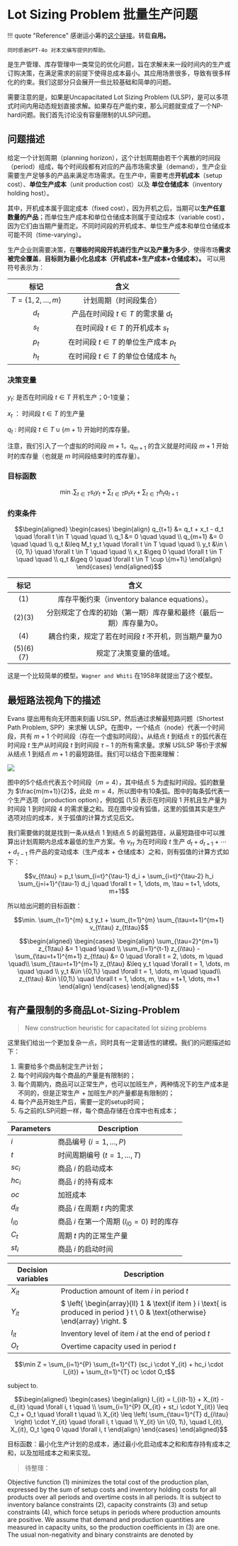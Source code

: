 # Lot Sizing Problem 批量生产问题

!!! quote "Reference"
    感谢运小筹的[这个链接](https://mp.weixin.qq.com/s/CjtvTnQHJwTaz_E4Jy4_JQ)。转载**自用。**

    同时感谢GPT-4o 对本文编写提供的帮助。

是生产管理、库存管理中一类常见的优化问题，旨在求解未来一段时间内的生产或订购决策，在满足需求的前提下使得总成本最小。其应用场景很多，导致有很多样化的约束。我们这部分只会展开一些比较基础和简单的问题。

需要注意的是，如果是Uncapacitated Lot Sizing Problem (ULSP)，是可以多项式时间内用动态规划直接求解。如果存在产能约束，那么问题就变成了一个NP-hard问题。我们首先讨论没有容量限制的ULSP问题。


## 问题描述

给定一个计划周期（planning horizon），这个计划周期由若干个离散的时间段（period）组成，每个时间段都有对应的产品市场需求量（demand），生产企业需要生产足够多的产品来满足市场需求。在生产中，需要考虑**开机成本**（setup cost）、**单位生产成本**（unit production cost）以及 **单位仓储成本**（inventory holding host）。

其中，开机成本属于固定成本（fixed cost），因为开机之后，当期可以**生产任意数量的产品**；而单位生产成本和单位仓储成本则属于变动成本（variable cost），因为它们由当期产量而定。不同时间段的开机成本、单位生产成本和单位仓储成本可能不同（time-varying）。

生产企业则需要决策，在**哪些时间段开机进行生产以及产量为多少**，使得市场**需求被完全覆盖**，**目标则为最小化总成本（开机成本+生产成本+仓储成本）。** 可以用符号表示为：

|           标记           |                  含义                   |
| :----------------------: | :-------------------------------------: |
| $T = \{1, 2, \dots, m\}$ |         计划周期（时间段集合）          |
|          $d_t$           |  产品在时间段 $t \in T$ 的需求量 $d_t$  |
|          $s_t$           |   在时间段 $t \in T$ 的开机成本 $s_t$   |
|          $p_t$           | 在时间段 $t \in T$ 的单位生产成本 $p_t$ |
|          $h_t$           | 在时间段 $t \in T$ 的单位仓储成本 $h_t$ |

### 决策变量

$y_t$: 是否在时间段 $t \in T$ 开机生产；0-1变量；

$x_t$ ： 时间段 $t \in T$ 的生产量 

$q_t$ : 时间段 $t \in T \cup \{ m + 1 \}$ 开始时的库存量。

注意，我们引入了一个虚拟的时间段 $m + 1$，$q_{m+1}$ 的含义就是时间段 $m + 1$ 开始时的库存量（也就是 $m$ 时间段结束时的库存量）。


### 目标函数

$$\min. \sum_{t \in T} s_t y_t + \sum_{t \in T} p_t x_t + \sum_{t \in T} h_t q_{t+1}$$

### 约束条件

$$\begin{aligned}
\begin{cases}
\begin{align}
q_{t+1} &= q_t + x_t - d_t \quad \forall t \in T   \quad \quad \\
q_1 &= 0  \quad \quad \\
q_{m+1} &= 0  \quad \quad \\
q_t &\leq M_t y_t \quad \forall t \in T  \quad \quad \\
y_t &\in \{0, 1\} \quad \forall t \in T  \quad \quad \\
x_t &\geq 0 \quad \forall t \in T  \quad \quad \\
q_t &\geq 0 \quad \forall t \in T \cup \{m+1\}
\end{align}
\end{cases}
\end{aligned}$$

|   标记    |                               含义                                |
| :-------: | :---------------------------------------------------------------: |
|    (1)    |           库存平衡约束（inventory balance equations）。           |
|  (2)(3)   | 分别规定了仓库的初始（第一期）库存量和最终（最后一期）库存量为0。 |
|    (4)    |       耦合约束，规定了若在时间段 $t$ 不开机，则当期产量为0        |
| (5)(6)(7) |                      规定了决策变量的值域。                       |

这是一个比较简单的模型。`Wagner and Whiti` 在1958年就提出了这个模型。


## 最短路法视角下的描述

Evans 提出用有向无环图来刻画 USILSP，然后通过求解最短路问题（Shortest Path Problem, SPP）来求解 ULSP。在图中，一个结点（node）代表一个时间段，共有 $m + 1$ 个时间段（存在一个虚拟时间段）。从结点 $t$ 到结点 $\tau$ 的弧代表在时间段 $t$ 生产从时间段 $t$ 到时间段 $\tau - 1$ 的所有需求量。求解 USILSP 等价于求解从结点 1 到结点 $m + 1$ 的最短路径。我们可以结合下图来理解：


![](https://cdn.jsdelivr.net/gh/SmilingWayne/picsrepo/202409141049458.png)

图中的5个结点代表五个时间段（$m = 4$），其中结点 5 为虚拟时间段。弧的数量为 $\frac{m(m+1)}{2}$，此处 $m = 4$，所以图中有10条弧。图中的每条弧代表一个生产选项（production option），例如弧 (1,5) 表示在时间段 1 开机且生产量为时间段 1 到时间段 4 的需求量之和。现在图中没有弧值，这里的弧值其实是生产选项对应的成本，关于弧值的计算方式见后文。

我们需要做的就是找到一条从结点 1 到结点 5 的最短路径，从最短路径中可以推算出计划周期内总成本最低的生产方案。令 $v_{t\tau}$ 为在时间段 $t$ 生产 $d_t + d_{t+1} + \cdots + d_{\tau-1}$ 件产品的变动成本（生产成本 + 仓储成本）之和，则有弧值的计算方式如下：



$$v_{t\tau} = p_t \sum_{i=t}^{\tau-1} d_i + \sum_{i=t}^{\tau-2} h_i \sum_{j=i+1}^{\tau-1} d_j \quad \forall t = 1, \dots, m, \tau = t+1, \dots, m+1$$


所以给出问题的目标函数：


$$\min. \sum_{t=1}^{m} s_t y_t + \sum_{t=1}^{m} \sum_{\tau=t+1}^{m+1} v_{t\tau} z_{t\tau}$$

$$\begin{aligned}
\begin{cases}
\begin{align}
\sum_{\tau=2}^{m+1} z_{1\tau} &= 1 \quad \quad \\
\sum_{i=1}^{t-1} z_{i\tau} - \sum_{\tau=t+1}^{m+1} z_{t\tau} &= 0 \quad \forall t = 2, \dots, m  \quad \quad\\
\sum_{\tau=t+1}^{m+1} z_{t\tau} &\leq y_t \quad \forall t = 1, \dots, m \quad \quad \\
y_t &\in \{0,1\} \quad \forall t = 1, \dots, m  \quad \quad\\
z_{t\tau} &\in \{0,1\} \quad \forall t = 1, \dots, m, \tau = t+1, \dots, m+1 
\end{align}
\end{cases}
\end{aligned}$$



## 有产量限制的多商品Lot-Sizing-Problem

> New construction heuristic for capacitated lot sizing problems


这里我们给出一个更加复杂一点，同时具有一定普适性的建模。我们的问题描述如下：

1. 需要给多个商品制定生产计划；
2. 每个时间段内每个商品的产量是有限制的；
3. 每个周期内，商品可以正常生产，也可以加班生产，两种情况下的生产成本是不同的，但是正常生产 + 加班生产的产量都是有限制的；
4. 每个产品开始生产后，需要一定的setup时间；
5. 与之前的LSP问题一样，每个商品存储在仓库中也有成本；

| **Parameters** | **Description**                               |
| -------------- | --------------------------------------------- |
| $i$            | 商品编号 $(i = 1, \dots, P)$                  |
| $t$            | 时间周期编号 $(t = 1, \dots, T)$              |
| $sc_i$         | 商品 $i$ 的启动成本                           |
| $hc_i$         | 商品 $i$   的持有成本                         |
| $oc$           | 加班成本                                      |
| $d_{it}$       | 商品 $i$ 在周期 $t$ 内的需求                  |
| $l_{i0}$       | 商品 $i$ 在第一个周期 $(l_{i0} = 0)$ 时的库存 |
| $C_t$          | 周期 $t$            内的正常生产量            |
| $st_i$         | 商品 $i$ 的启动时间                           |

| **Decision variables** | **Description**                                                                                                                  |
| ---------------------- | -------------------------------------------------------------------------------------------------------------------------------- |
| $X_{it}$               | Production amount of item $i$ in period $t$                                                                                      |
| $Y_{it}$               | $ \left\{ \begin{array}{ll} 1 & \text{if item } i \text{ is produced in period } t \\ 0 & \text{otherwise} \end{array} \right. $ |
| $I_{it}$               | Inventory level of item $i$ at the end of period $t$                                                                             |
| $O_t$                  | Overtime capacity used in period $t$                                                                                             |



$$\min Z = \sum_{i=1}^{P} \sum_{t=1}^{T} (sc_i \cdot Y_{it} + hc_i \cdot I_{it}) + \sum_{t=1}^{T} oc \cdot O_t$$

subject to.

$$\begin{aligned}
\begin{cases}
\begin{align}
I_{it} = I_{i(t-1)} + X_{it} - d_{it} \quad \forall i, t \quad \\
\sum_{i=1}^{P} (X_{it} + st_i \cdot Y_{it}) \leq C_t + O_t \quad \forall t \quad \\
X_{it} \leq \left( \sum_{\tau=1}^{T} d_{i\tau} \right) \cdot Y_{it} \quad \forall i, t \quad \\
Y_{it} \in \{0, 1\}, \quad I_{it}, X_{it}, O_t \geq 0 \quad \forall i, t
\end{align}
\end{cases}
\end{aligned}$$

目标函数：最小化生产计划的总成本，通过最小化启动成本之和和库存持有成本之和，以及加班成本之和来实现。


> 待整理：


Objective function (1) minimizes the total cost of the production plan, expressed by the sum of setup costs and inventory holding costs for all products over all periods and overtime costs in all periods. It is subject to inventory balance constraints (2), capacity constraints (3) and setup constraints (4), which force setups in periods where production amounts are positive. We assume that demand and production quantities are measured in capacity units, so the production coefficients in (3) are one. The usual non-negativity and binary constraints are denoted by

